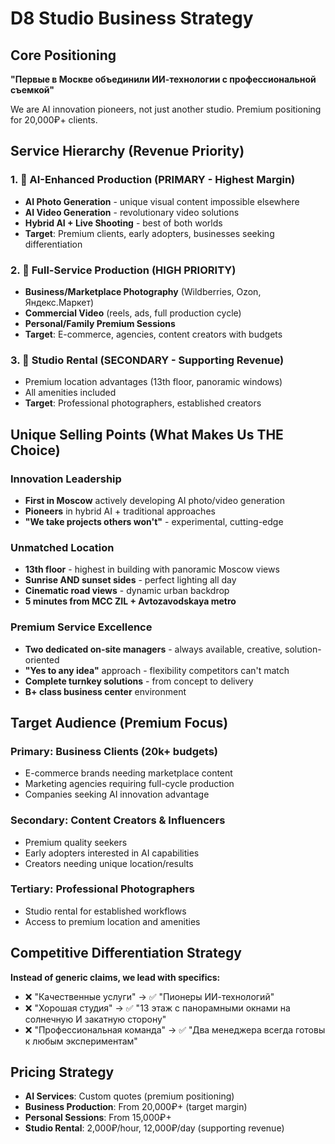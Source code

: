 # D8 Studio Business Strategy

## Core Positioning
**"Первые в Москве объединили ИИ-технологии с профессиональной съемкой"**

We are AI innovation pioneers, not just another studio. Premium positioning for 20,000₽+ clients.

## Service Hierarchy (Revenue Priority)

### 1. 🚀 AI-Enhanced Production (PRIMARY - Highest Margin)
- **AI Photo Generation** - unique visual content impossible elsewhere
- **AI Video Generation** - revolutionary video solutions  
- **Hybrid AI + Live Shooting** - best of both worlds
- **Target**: Premium clients, early adopters, businesses seeking differentiation

### 2. 💼 Full-Service Production (HIGH PRIORITY)
- **Business/Marketplace Photography** (Wildberries, Ozon, Яндекс.Маркет)
- **Commercial Video** (reels, ads, full production cycle)
- **Personal/Family Premium Sessions**
- **Target**: E-commerce, agencies, content creators with budgets

### 3. 🏢 Studio Rental (SECONDARY - Supporting Revenue)
- Premium location advantages (13th floor, panoramic windows)
- All amenities included
- **Target**: Professional photographers, established creators

## Unique Selling Points (What Makes Us THE Choice)

### Innovation Leadership
- **First in Moscow** actively developing AI photo/video generation
- **Pioneers** in hybrid AI + traditional approaches
- **"We take projects others won't"** - experimental, cutting-edge

### Unmatched Location
- **13th floor** - highest in building with panoramic Moscow views
- **Sunrise AND sunset sides** - perfect lighting all day
- **Cinematic road views** - dynamic urban backdrop
- **5 minutes from MCC ZIL + Avtozavodskaya metro**

### Premium Service Excellence  
- **Two dedicated on-site managers** - always available, creative, solution-oriented
- **"Yes to any idea"** approach - flexibility competitors can't match
- **Complete turnkey solutions** - from concept to delivery
- **B+ class business center** environment

## Target Audience (Premium Focus)

### Primary: Business Clients (20k+ budgets)
- E-commerce brands needing marketplace content
- Marketing agencies requiring full-cycle production
- Companies seeking AI innovation advantage

### Secondary: Content Creators & Influencers
- Premium quality seekers
- Early adopters interested in AI capabilities
- Creators needing unique location/results

### Tertiary: Professional Photographers
- Studio rental for established workflows
- Access to premium location and amenities

## Competitive Differentiation Strategy

**Instead of generic claims, we lead with specifics:**
- ❌ "Качественные услуги" → ✅ "Пионеры ИИ-технологий" 
- ❌ "Хорошая студия" → ✅ "13 этаж с панорамными окнами на солнечную И закатную сторону"
- ❌ "Профессиональная команда" → ✅ "Два менеджера всегда готовы к любым экспериментам"

## Pricing Strategy
- **AI Services**: Custom quotes (premium positioning)
- **Business Production**: From 20,000₽+ (target margin)
- **Personal Sessions**: From 15,000₽+ 
- **Studio Rental**: 2,000₽/hour, 12,000₽/day (supporting revenue)